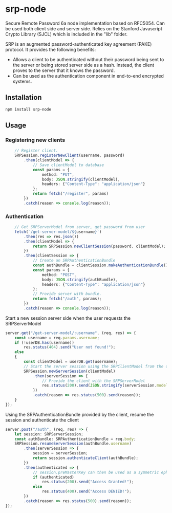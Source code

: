 # srp-node

Secure Remote Password 6a node implementation based on RFC5054. Can be used both client side and server side. Relies on the Stanford Javascript Crypto Library (SJCL)
which is included in the "lib" folder.

SRP is an augmented password-authenticated key agreement (PAKE) protocol. It provides the following benefits:
* Allows a client to be authenticated without their password being sent to the server or being stored server side as a hash. Instead, the client proves to the server that it knows the password.
* Can be used as the authentication component in end-to-end encrypted systems.

## Installation
```bash
npm install srp-node
```
## Usage
### Registering new clients
```typescript
    // Register client.
    SRPSession.registerNewClient(username, password)
        .then(clientModel => {
            // Save clientModel to database
            const params = {
                method: "PUT",
                body: JSON.stringify(clientModel),
                headers: {"Content-Type": "application/json"}
            };
            return fetch("/register", params)
        })
        .catch(reason => console.log(reason));
```
### Authentication

```typescript
    // Get SRPServerModel from server, get password from user
    fetch(`/get-server-model/${username}`)
        .then(res => res.json())
        .then(clientModel => {
            return SRPSession.newClientSession(password, clientModel);
        })
        .then(clientSession => {
            // Create an SRPAuthenticationBundle
            const authBundle = clientSession.makeAuthenticationBundle();
            const params = {
                method: "POST",
                body: JSON.stringify(authBundle),
                headers: {"Content-Type": "application/json"}
            };
            // Provide server with bundle.
            return fetch("/auth", params);
        })
        .catch(reason => console.log(reason));
````
Start a new session server side when the user requests the SRPServerModel
```typescript
server.get("/get-server-model/:username", (req, res) => {
    const username = req.params.username;
    if (!userDB.has(username))
        res.status(404).send("User not found!");
    else
    {
        const clientModel = userDB.get(username);
        // Start the server session using the SRPClientModel from the database
        SRPSession.newServerSession(clientModel)
            .then(serverSession => {
                // Provide the client with the SRPServerModel
                res.status(200).send(JSON.stringify(serverSession.model));
            })
            .catch(reason => res.status(500).send(reason));
    }
});
```
Using the SRPAuthenticationBundle provided by the client, resume the session and authenticate the client
```typescript
server.post("/auth", (req, res) => {
    let session: SRPServerSession;
    const authBundle: SRPAuthenticationBundle = req.body;
    SRPSession.resumeServerSession(authBundle.username)
        .then(serverSession => {
            session = serverSession;
            return session.authenticateClient(authBundle);
        })
        .then(authenticated => {
            // session.preMasterKey can then be used as a symmetric ephemeral key
            if (authenticated)
                res.status(200).send("Access Granted!");
            else
                res.status(400).send("Access DENIED!");
        })
        .catch(reason => res.status(500).send(reason));
});

```

